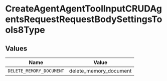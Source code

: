 # CreateAgentAgentToolInputCRUDAgentsRequestRequestBodySettingsTools8Type


## Values

| Name                     | Value                    |
| ------------------------ | ------------------------ |
| `DELETE_MEMORY_DOCUMENT` | delete_memory_document   |
